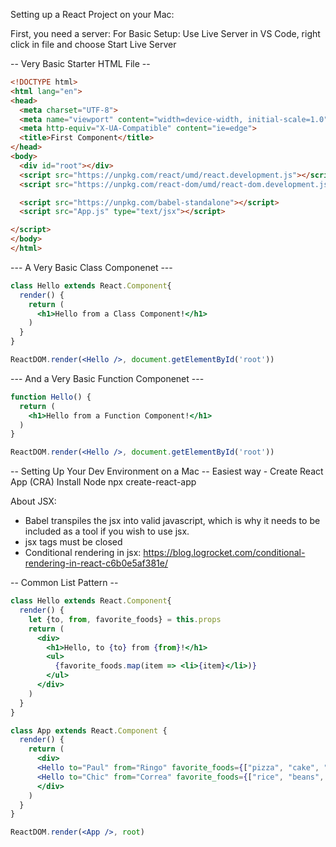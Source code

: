 
Setting up a React Project on your Mac:

First, you need a server:
For Basic Setup:
Use Live Server in VS Code, right click in file and choose Start Live Server

-- Very Basic Starter HTML File --
```html
<!DOCTYPE html>
<html lang="en">
<head>
  <meta charset="UTF-8">
  <meta name="viewport" content="width=device-width, initial-scale=1.0">
  <meta http-equiv="X-UA-Compatible" content="ie=edge">
  <title>First Component</title>
</head>
<body>
  <div id="root"></div>
  <script src="https://unpkg.com/react/umd/react.development.js"></script>
  <script src="https://unpkg.com/react-dom/umd/react-dom.development.js"></script>

  <script src="https://unpkg.com/babel-standalone"></script>
  <script src="App.js" type="text/jsx"></script>

</script>
</body>
</html>
```

--- A Very Basic Class Componenet ---
```jsx
class Hello extends React.Component{
  render() {
    return (
      <h1>Hello from a Class Component!</h1>
    )
  }
}

ReactDOM.render(<Hello />, document.getElementById('root'))
```

--- And a Very Basic Function Componenet ---
```jsx
function Hello() {
  return (
    <h1>Hello from a Function Component!</h1>
  )
}

ReactDOM.render(<Hello />, document.getElementById('root'))
```
-- Setting Up Your Dev Environment on a Mac --
Easiest way - Create React App (CRA)
Install Node
npx create-react-app <app-name>

About JSX:
- Babel transpiles the jsx into valid javascript, which is why it needs to be included as a tool if you wish to use jsx.
- jsx tags must be closed
- Conditional rendering in jsx: https://blog.logrocket.com/conditional-rendering-in-react-c6b0e5af381e/

-- Common List Pattern --
```jsx
class Hello extends React.Component{
  render() {
    let {to, from, favorite_foods} = this.props
    return (
      <div>
        <h1>Hello, to {to} from {from}!</h1>
        <ul>
          {favorite_foods.map(item => <li>{item}</li>)}
        </ul>
      </div>
    )
  }
}

class App extends React.Component {
  render() {
    return (
      <div>
      <Hello to="Paul" from="Ringo" favorite_foods={["pizza", "cake", "Edamame"]}/>
      <Hello to="Chic" from="Correa" favorite_foods={["rice", "beans", "chicpeas"]}/>
      </div>
    )
  }
}

ReactDOM.render(<App />, root)
```
